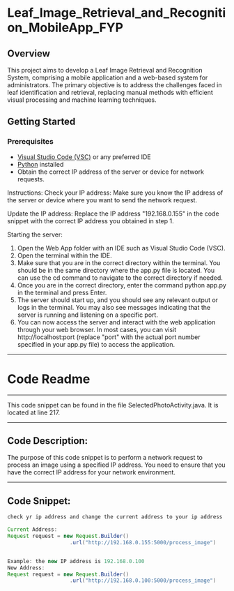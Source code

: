 # Leaf_Image_Retrieval_and_Recognition_MobileApp_FYP

## Overview

This project aims to develop a Leaf Image Retrieval and Recognition System, comprising a mobile application and a web-based system for administrators. The primary objective is to address the challenges faced in leaf identification and retrieval, replacing manual methods with efficient visual processing and machine learning techniques.

## Getting Started

### Prerequisites

- [Visual Studio Code (VSC)](https://code.visualstudio.com/) or any preferred IDE
- [Python](https://www.python.org/) installed
- Obtain the correct IP address of the server or device for network requests.

Instructions:
Check your IP address: Make sure you know the IP address of the server or device where you want to send the network request.

Update the IP address: Replace the IP address "192.168.0.155" in the code snippet with the correct IP address you obtained in step 1.

Starting the server:
1. Open the Web App folder with an IDE such as Visual Studio Code (VSC).
2. Open the terminal within the IDE.
3. Make sure that you are in the correct directory within the terminal. You should be in the same directory where the app.py file is located. You can use the cd command to       navigate to the correct directory if needed.
4. Once you are in the correct directory, enter the command python app.py in the terminal and press Enter.
5. The server should start up, and you should see any relevant output or logs in the terminal. You may also see messages indicating that the server is running and listening on a specific port.
6. You can now access the server and interact with the web application through your web browser. In most cases, you can visit http://localhost:port (replace "port" with the actual port number specified in your app.py file) to access the application.



----------------------
# Code Readme
----------------------

This code snippet can be found in the file SelectedPhotoActivity.java. It is located at line 217.

----------------------
Code Description:
----------------------

The purpose of this code snippet is to perform a network request to process an image using a specified IP address. You need to ensure that you have the correct IP address for your network environment.

----------------------
Code Snippet:
----------------------

```java
check yr ip address and change the current address to your ip address

Current Address:
Request request = new Request.Builder()
                    .url("http://192.168.0.155:5000/process_image")


Example: the new IP address is 192.168.0.100
New Address:
Request request = new Request.Builder()
                    .url("http://192.168.0.100:5000/process_image")
